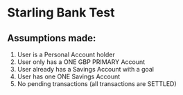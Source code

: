 # Starling Bank Test

## Assumptions made:
1. User is a Personal Account holder
2. User only has a ONE GBP PRIMARY Account
3. User already has a Savings Account with a goal
4. User has one ONE Savings Account
5. No pending transactions (all transactions are  SETTLED)